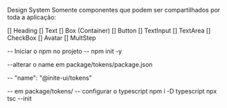 Design System
Somente componentes que podem ser compartilhados por toda a aplicação:

[] Heading
[] Text
[] Box (Container)
[] Button
[] TextInput
[] TextArea
[] CheckBox
[] Avatar
[] MultStep

-- Iniciar o npm no projeto
-- npm init -y

--alterar o name em package/tokens/package.json

-- "name": "@inite-ui/tokens"

-- em package/tokens/
-- configurar o typescript
npm i -D typescript
npx tsc --init
